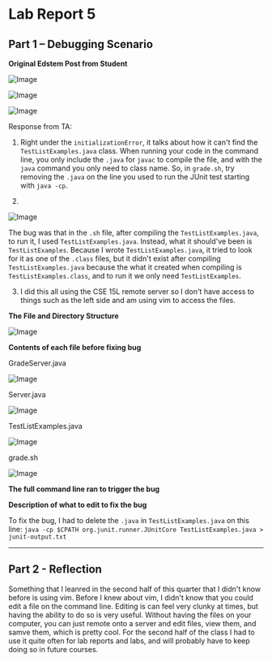 # Lab Report 5

## Part 1 – Debugging Scenario

**Original Edstem Post from Student**

![Image](chrome_1EGoYhCfI6.png)

![Image](chrome_Ai4eYpU29n.png)

![Image](chrome_qDn1r8RHvk.png)

Response from TA:

1. Right under the `initializationError`, it talks about how it can't find the `TestListExamples.java` class. When running your code in the command line, you only include the `.java` for `javac` to compile the file, and with the `java` command you only need to class name. So, in `grade.sh`, try removing the `.java` on the line you used to run the JUnit test starting with `java -cp`.


2.

![Image](runningfixed.png)

The bug was that in the `.sh` file, after compiling the `TestListExamples.java`, to run it, I used `TestListExamples.java`. Instead, what it should've been is `TestListExamples`. Because I wrote `TestListExamples.java`, it tried to look for it as one of the `.class` files, but it didn't exist after compiling `TestListExamples.java` because the what it created when compiling is `TestListExamples.class`, and to run it we only need `TestListExamples`.

3. I did this all using the CSE 15L remote server so I don't have access to things such as the left side and am using vim to access the files.

**The File and Directory Structure**

![Image](lab5directorystructure.png)

**Contents of each file before fixing bug**

GradeServer.java

![Image](gradeserver.png)

Server.java

![Image](server.png)

TestListExamples.java

![Image](testlistexamples.png)

grade.sh

![Image](gradesh.png)

**The full command line ran to trigger the bug**

**Description of what to edit to fix the bug**

To fix the bug, I had to delete the `.java` in `TestListExamples.java` on this line: `java -cp $CPATH org.junit.runner.JUnitCore TestListExamples.java > junit-output.txt` 

---

## Part 2 - Reflection
Something that I leanred in the second half of this quarter that I didn't know before is using vim. Before I knew about vim, I didn't know that you could edit a file on the command line. Editing is can feel very clunky at times, but having the ability to do so is very useful. Without having the files on your computer, you can just remote onto a server and edit files, view them, and samve them, which is pretty cool. For the second half of the class I had to use it quite often for lab reports and labs, and will probably have to keep doing so in future courses.
